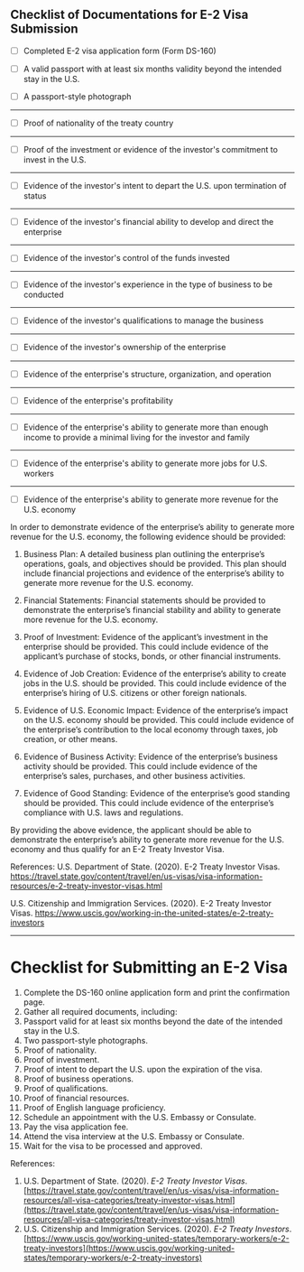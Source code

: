 ## Checklist of Documentations for E-2 Visa Submission

- [ ] Completed E-2 visa application form (Form DS-160)

- [ ]  A valid passport with at least six months validity beyond the intended stay in the U.S.

- [ ]  A passport-style photograph

<hr>

- [ ]  Proof of nationality of the treaty country

<hr>

- [ ]  Proof of the investment or evidence of the investor's commitment to invest in the U.S.

<hr>

- [ ]  Evidence of the investor's intent to depart the U.S. upon termination of status

<hr>

- [ ]  Evidence of the investor's financial ability to develop and direct the enterprise

<hr>

- [ ]  Evidence of the investor's control of the funds invested

<hr>

- [ ]  Evidence of the investor's experience in the type of business to be conducted

<hr>

- [ ]  Evidence of the investor's qualifications to manage the business

<hr>

- [ ]  Evidence of the investor's ownership of the enterprise

<hr>

- [ ]  Evidence of the enterprise's structure, organization, and operation

<hr>

- [ ]  Evidence of the enterprise's profitability

<hr>

- [ ]  Evidence of the enterprise's ability to generate more than enough income to provide a minimal living for the investor and family

<hr>

- [ ]  Evidence of the enterprise's ability to generate more jobs for U.S. workers

<hr>

- [ ]  Evidence of the enterprise's ability to generate more revenue for the U.S. economy

In order to demonstrate evidence of the enterprise’s ability to generate more revenue for the U.S. economy, the following evidence should be provided: 

1. Business Plan: A detailed business plan outlining the enterprise’s operations, goals, and objectives should be provided. This plan should include financial projections and evidence of the enterprise’s ability to generate more revenue for the U.S. economy. 

2. Financial Statements: Financial statements should be provided to demonstrate the enterprise’s financial stability and ability to generate more revenue for the U.S. economy. 

3. Proof of Investment: Evidence of the applicant’s investment in the enterprise should be provided. This could include evidence of the applicant’s purchase of stocks, bonds, or other financial instruments. 

4. Evidence of Job Creation: Evidence of the enterprise’s ability to create jobs in the U.S. should be provided. This could include evidence of the enterprise’s hiring of U.S. citizens or other foreign nationals. 

5. Evidence of U.S. Economic Impact: Evidence of the enterprise’s impact on the U.S. economy should be provided. This could include evidence of the enterprise’s contribution to the local economy through taxes, job creation, or other means. 

6. Evidence of Business Activity: Evidence of the enterprise’s business activity should be provided. This could include evidence of the enterprise’s sales, purchases, and other business activities. 

7. Evidence of Good Standing: Evidence of the enterprise’s good standing should be provided. This could include evidence of the enterprise’s compliance with U.S. laws and regulations. 

By providing the above evidence, the applicant should be able to demonstrate the enterprise’s ability to generate more revenue for the U.S. economy and thus qualify for an E-2 Treaty Investor Visa.

References:
U.S. Department of State. (2020). E-2 Treaty Investor Visas. https://travel.state.gov/content/travel/en/us-visas/visa-information-resources/e-2-treaty-investor-visas.html

U.S. Citizenship and Immigration Services. (2020). E-2 Treaty Investor Visas. https://www.uscis.gov/working-in-the-united-states/e-2-treaty-investors

<hr>

# **Checklist for Submitting an E-2 Visa**

1. Complete the DS-160 online application form and print the confirmation page.
2. Gather all required documents, including:
  1. Passport valid for at least six months beyond the date of the intended stay in the U.S.
  2. Two passport-style photographs.
  3. Proof of nationality.
  4. Proof of investment.
  5. Proof of intent to depart the U.S. upon the expiration of the visa.
  6. Proof of business operations.
  7. Proof of qualifications.
  8. Proof of financial resources.
  9. Proof of English language proficiency.
3. Schedule an appointment with the U.S. Embassy or Consulate.
4. Pay the visa application fee.
5. Attend the visa interview at the U.S. Embassy or Consulate.
6. Wait for the visa to be processed and approved.

References:

1. U.S. Department of State. (2020). *E-2 Treaty Investor Visas*. [https://travel.state.gov/content/travel/en/us-visas/visa-information-resources/all-visa-categories/treaty-investor-visas.html](https://travel.state.gov/content/travel/en/us-visas/visa-information-resources/all-visa-categories/treaty-investor-visas.html)
2. U.S. Citizenship and Immigration Services. (2020). *E-2 Treaty Investors*. [https://www.uscis.gov/working-united-states/temporary-workers/e-2-treaty-investors](https://www.uscis.gov/working-united-states/temporary-workers/e-2-treaty-investors)
